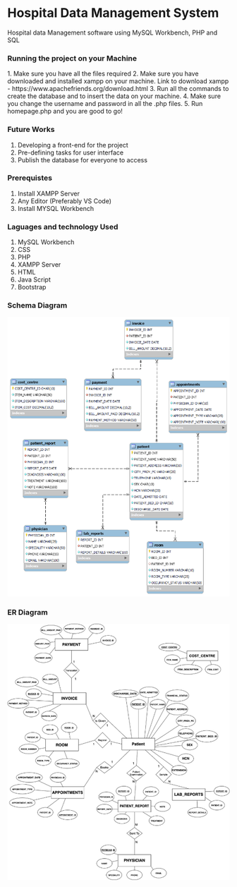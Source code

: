 <h1>Hospital Data Management System </h1>

Hospital data Management software using MySQL Workbench, PHP and SQL

<h3>Running the project on your Machine</h3>
1. Make sure you have all the files required 
2. Make sure you have downloaded and installed xampp on your machine. Link to download xampp - https://www.apachefriends.org/download.html
3. Run all the commands to create the database and to insert the data on your machine.
4. Make sure you change the username and password in all the .php files.
5. Run homepage.php and you are good to go!


<h3> Future Works </h3>

1. Developing a front-end for the project
2. Pre-defining tasks for user interface
3. Publish the database for everyone to access

<h3>Prerequistes</h3>

1. Install XAMPP Server
2. Any Editor (Preferably VS Code)
3. Install MYSQL Workbench

<h3>Laguages and technology Used</h3>

1. MySQL Workbench
2. CSS
3. PHP
4. XAMPP Server
5. HTML
6. Java Script
7. Bootstrap

<h3>Schema Diagram</h3>
<img src  = "final db dia.png">

<h3>ER Diagram</h3>
<img src = "ER.jpg">
